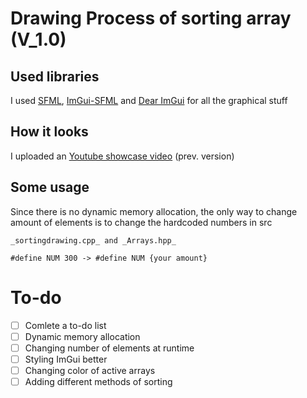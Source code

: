 # Drawing Process of sorting array (V_1.0)
## Used libraries
I used [SFML](https://github.com/SFML/SFML), [ImGui-SFML](https://github.com/SFML/imgui-sfml) and [Dear ImGui](https://github.com/ocornut/imgui) for all the graphical stuff
## How it looks
I uploaded an [Youtube showcase video](https://www.youtube.com/watch?v=hHNEmQ7tJ0o)
(prev. version)
## Some usage
Since there is no dynamic memory allocation, the only way to change amount of elements is to change the hardcoded numbers in src
```
_sortingdrawing.cpp_ and _Arrays.hpp_

#define NUM 300 -> #define NUM {your amount}
```
# To-do
- [ ] Comlete a to-do list
- [ ] Dynamic memory allocation
- [ ] Changing number of elements at runtime
- [ ] Styling ImGui better
- [ ] Changing color of active arrays
- [ ] Adding different methods of sorting
